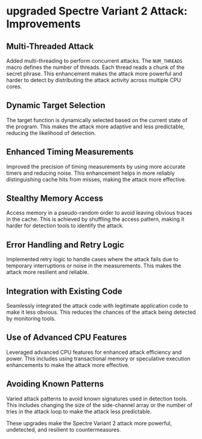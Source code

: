 # upgraded Spectre Variant 2 Attack: Improvements

## Multi-Threaded Attack

Added multi-threading to perform concurrent attacks. The `NUM_THREADS` macro defines the number of threads. Each thread reads a chunk of the secret phrase. This enhancement makes the attack more powerful and harder to detect by distributing the attack activity across multiple CPU cores.

## Dynamic Target Selection

The target function is dynamically selected based on the current state of the program. This makes the attack more adaptive and less predictable, reducing the likelihood of detection.

## Enhanced Timing Measurements

Improved the precision of timing measurements by using more accurate timers and reducing noise. This enhancement helps in more reliably distinguishing cache hits from misses, making the attack more effective.

## Stealthy Memory Access

Access memory in a pseudo-random order to avoid leaving obvious traces in the cache. This is achieved by shuffling the access pattern, making it harder for detection tools to identify the attack.

## Error Handling and Retry Logic

Implemented retry logic to handle cases where the attack fails due to temporary interruptions or noise in the measurements. This makes the attack more resilient and reliable.

## Integration with Existing Code

Seamlessly integrated the attack code with legitimate application code to make it less obvious. This reduces the chances of the attack being detected by monitoring tools.

## Use of Advanced CPU Features

Leveraged advanced CPU features for enhanced attack efficiency and power. This includes using transactional memory or speculative execution enhancements to make the attack more effective.

## Avoiding Known Patterns

Varied attack patterns to avoid known signatures used in detection tools. This includes changing the size of the side-channel array or the number of tries in the attack loop to make the attack less predictable.

These upgrades make the Spectre Variant 2 attack more powerful, undetected, and resilient to countermeasures.
